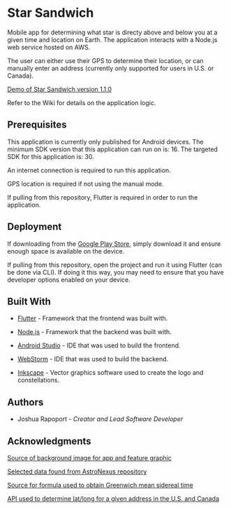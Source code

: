 # Star Sandwich

Mobile app for determining what star is directy above and below you at a given time and location on Earth. The application interacts with a Node.js web service hosted on AWS.

The user can either use their GPS to determine their location, or can manually enter an address (currently only supported for users in U.S. or Canada).

[Demo of Star Sandwich version 1.1.0](https://www.youtube.com/watch?v=nVHoRVn_foY)

Refer to the Wiki for details on the application logic.

## Prerequisites

This application is currently only published for Android devices. The minimum SDK version that this application can run on is: 16. The targeted SDK for this application is: 30.

An internet connection is required to run this application.

GPS location is required if not using the manual mode.

If pulling from this repository, Flutter is required in order to run the application.

## Deployment

If downloading from the [Google Play Store](https://play.google.com/store/apps/details?id=com.joshrap.star_sandwich), simply download it and ensure enough space is available on the device.

If pulling from this repository, open the project and run it using Flutter (can be done via CLI). If doing it this way, you may need to ensure that you have developer options enabled on your device.

## Built With

- [Flutter](https://flutter.dev/) - Framework that the frontend was built with.

- [Node.js](https://nodejs.org/en/) - Framework that the backend was built with.

- [Android Studio](https://developer.android.com/studio) - IDE that was used to build the frontend.

- [WebStorm](https://www.jetbrains.com/webstorm/) - IDE that was used to build the backend.

- [Inkscape](https://inkscape.org/) - Vector graphics software used to create the logo and constellations.

## Authors

- Joshua Rapoport - _Creator and Lead Software Developer_

## Acknowledgments

[Source of background image for app and feature graphic](https://unsplash.com/photos/uhjiu8FjnsQ)

[Selected data found from AstroNexus repository](https://github.com/astronexus/HYG-Database)

[Source for formula used to obtain Greenwich mean sidereal time](https://www2.mps.mpg.de/homes/fraenz/systems/systems3art/node10.html)

[API used to determine lat/long for a given address in the U.S. and Canada](https://www.geocod.io/)
